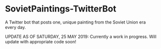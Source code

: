 # SovietPaintings-TwitterBot
A Twitter bot that posts one, unique painting from the Soviet Union era every day. 

UPDATE AS OF SATURDAY, 25 MAY 2019:
Currently a work in progress. Will update with appropriate code soon!
